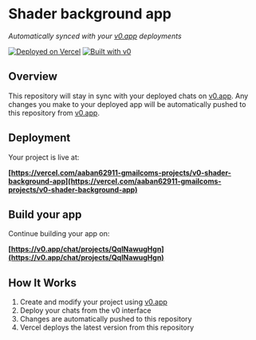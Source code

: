 # Shader background app

*Automatically synced with your [v0.app](https://v0.app) deployments*

[![Deployed on Vercel](https://img.shields.io/badge/Deployed%20on-Vercel-black?style=for-the-badge&logo=vercel)](https://vercel.com/aaban62911-gmailcoms-projects/v0-shader-background-app)
[![Built with v0](https://img.shields.io/badge/Built%20with-v0.app-black?style=for-the-badge)](https://v0.app/chat/projects/QqINawugHgn)

## Overview

This repository will stay in sync with your deployed chats on [v0.app](https://v0.app).
Any changes you make to your deployed app will be automatically pushed to this repository from [v0.app](https://v0.app).

## Deployment

Your project is live at:

**[https://vercel.com/aaban62911-gmailcoms-projects/v0-shader-background-app](https://vercel.com/aaban62911-gmailcoms-projects/v0-shader-background-app)**

## Build your app

Continue building your app on:

**[https://v0.app/chat/projects/QqINawugHgn](https://v0.app/chat/projects/QqINawugHgn)**

## How It Works

1. Create and modify your project using [v0.app](https://v0.app)
2. Deploy your chats from the v0 interface
3. Changes are automatically pushed to this repository
4. Vercel deploys the latest version from this repository